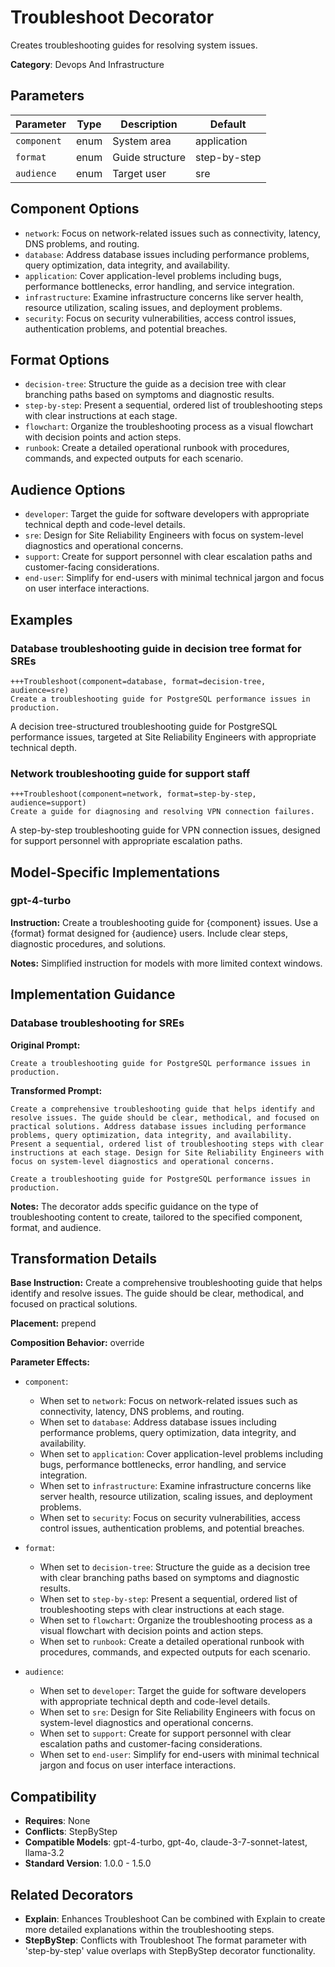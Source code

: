 # Troubleshoot Decorator

Creates troubleshooting guides for resolving system issues.

**Category**: Devops And Infrastructure

## Parameters

| Parameter | Type | Description | Default |
|-----------|------|-------------|--------|
| `component` | enum | System area | application |
| `format` | enum | Guide structure | step-by-step |
| `audience` | enum | Target user | sre |

## Component Options

- `network`: Focus on network-related issues such as connectivity, latency, DNS problems, and routing.
- `database`: Address database issues including performance problems, query optimization, data integrity, and availability.
- `application`: Cover application-level problems including bugs, performance bottlenecks, error handling, and service integration.
- `infrastructure`: Examine infrastructure concerns like server health, resource utilization, scaling issues, and deployment problems.
- `security`: Focus on security vulnerabilities, access control issues, authentication problems, and potential breaches.

## Format Options

- `decision-tree`: Structure the guide as a decision tree with clear branching paths based on symptoms and diagnostic results.
- `step-by-step`: Present a sequential, ordered list of troubleshooting steps with clear instructions at each stage.
- `flowchart`: Organize the troubleshooting process as a visual flowchart with decision points and action steps.
- `runbook`: Create a detailed operational runbook with procedures, commands, and expected outputs for each scenario.

## Audience Options

- `developer`: Target the guide for software developers with appropriate technical depth and code-level details.
- `sre`: Design for Site Reliability Engineers with focus on system-level diagnostics and operational concerns.
- `support`: Create for support personnel with clear escalation paths and customer-facing considerations.
- `end-user`: Simplify for end-users with minimal technical jargon and focus on user interface interactions.

## Examples

### Database troubleshooting guide in decision tree format for SREs

```
+++Troubleshoot(component=database, format=decision-tree, audience=sre)
Create a troubleshooting guide for PostgreSQL performance issues in production.
```

A decision tree-structured troubleshooting guide for PostgreSQL performance issues, targeted at Site Reliability Engineers with appropriate technical depth.

### Network troubleshooting guide for support staff

```
+++Troubleshoot(component=network, format=step-by-step, audience=support)
Create a guide for diagnosing and resolving VPN connection failures.
```

A step-by-step troubleshooting guide for VPN connection issues, designed for support personnel with appropriate escalation paths.

## Model-Specific Implementations

### gpt-4-turbo

**Instruction:** Create a troubleshooting guide for {component} issues. Use a {format} format designed for {audience} users. Include clear steps, diagnostic procedures, and solutions.

**Notes:** Simplified instruction for models with more limited context windows.


## Implementation Guidance

### Database troubleshooting for SREs

**Original Prompt:**
```
Create a troubleshooting guide for PostgreSQL performance issues in production.
```

**Transformed Prompt:**
```
Create a comprehensive troubleshooting guide that helps identify and resolve issues. The guide should be clear, methodical, and focused on practical solutions. Address database issues including performance problems, query optimization, data integrity, and availability. Present a sequential, ordered list of troubleshooting steps with clear instructions at each stage. Design for Site Reliability Engineers with focus on system-level diagnostics and operational concerns.

Create a troubleshooting guide for PostgreSQL performance issues in production.
```

**Notes:** The decorator adds specific guidance on the type of troubleshooting content to create, tailored to the specified component, format, and audience.

## Transformation Details

**Base Instruction:** Create a comprehensive troubleshooting guide that helps identify and resolve issues. The guide should be clear, methodical, and focused on practical solutions.

**Placement:** prepend

**Composition Behavior:** override

**Parameter Effects:**

- `component`:
  - When set to `network`: Focus on network-related issues such as connectivity, latency, DNS problems, and routing.
  - When set to `database`: Address database issues including performance problems, query optimization, data integrity, and availability.
  - When set to `application`: Cover application-level problems including bugs, performance bottlenecks, error handling, and service integration.
  - When set to `infrastructure`: Examine infrastructure concerns like server health, resource utilization, scaling issues, and deployment problems.
  - When set to `security`: Focus on security vulnerabilities, access control issues, authentication problems, and potential breaches.

- `format`:
  - When set to `decision-tree`: Structure the guide as a decision tree with clear branching paths based on symptoms and diagnostic results.
  - When set to `step-by-step`: Present a sequential, ordered list of troubleshooting steps with clear instructions at each stage.
  - When set to `flowchart`: Organize the troubleshooting process as a visual flowchart with decision points and action steps.
  - When set to `runbook`: Create a detailed operational runbook with procedures, commands, and expected outputs for each scenario.

- `audience`:
  - When set to `developer`: Target the guide for software developers with appropriate technical depth and code-level details.
  - When set to `sre`: Design for Site Reliability Engineers with focus on system-level diagnostics and operational concerns.
  - When set to `support`: Create for support personnel with clear escalation paths and customer-facing considerations.
  - When set to `end-user`: Simplify for end-users with minimal technical jargon and focus on user interface interactions.

## Compatibility

- **Requires**: None
- **Conflicts**: StepByStep
- **Compatible Models**: gpt-4-turbo, gpt-4o, claude-3-7-sonnet-latest, llama-3.2
- **Standard Version**: 1.0.0 - 1.5.0

## Related Decorators

- **Explain**: Enhances Troubleshoot Can be combined with Explain to create more detailed explanations within the troubleshooting steps.
- **StepByStep**: Conflicts with Troubleshoot The format parameter with 'step-by-step' value overlaps with StepByStep decorator functionality.
